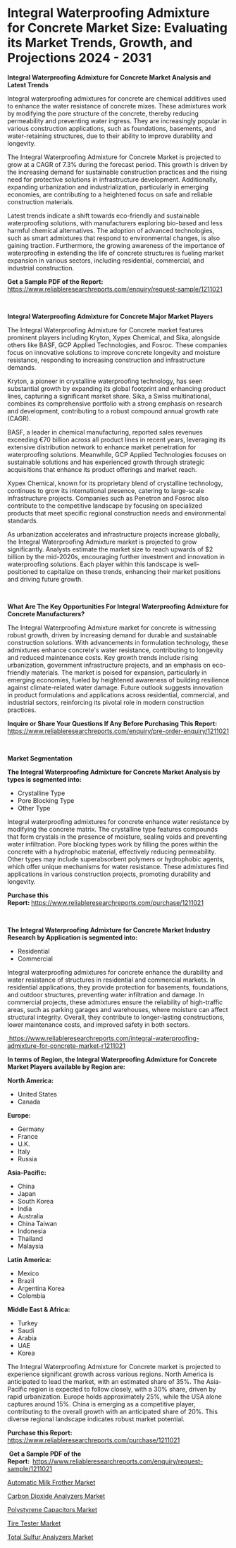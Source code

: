 <p><h1>Integral Waterproofing Admixture for Concrete Market Size: Evaluating its Market Trends, Growth, and Projections 2024 - 2031</h1></p><p><strong>Integral Waterproofing Admixture for Concrete Market Analysis and Latest Trends</strong></p>
<p><p>Integral waterproofing admixtures for concrete are chemical additives used to enhance the water resistance of concrete mixes. These admixtures work by modifying the pore structure of the concrete, thereby reducing permeability and preventing water ingress. They are increasingly popular in various construction applications, such as foundations, basements, and water-retaining structures, due to their ability to improve durability and longevity.</p><p>The Integral Waterproofing Admixture for Concrete Market is projected to grow at a CAGR of 7.3% during the forecast period. This growth is driven by the increasing demand for sustainable construction practices and the rising need for protective solutions in infrastructure development. Additionally, expanding urbanization and industrialization, particularly in emerging economies, are contributing to a heightened focus on safe and reliable construction materials.</p><p>Latest trends indicate a shift towards eco-friendly and sustainable waterproofing solutions, with manufacturers exploring bio-based and less harmful chemical alternatives. The adoption of advanced technologies, such as smart admixtures that respond to environmental changes, is also gaining traction. Furthermore, the growing awareness of the importance of waterproofing in extending the life of concrete structures is fueling market expansion in various sectors, including residential, commercial, and industrial construction.</p></p>
<p><strong>Get a Sample PDF of the Report:&nbsp;</strong> <a href="https://www.reliableresearchreports.com/enquiry/request-sample/1211021?utm_campaign=118&utm_medium=2&utm_source=Github&utm_content=ia&utm_term=16122024&utm_id=integral-waterproofing-admixture-for-concrete">https://www.reliableresearchreports.com/enquiry/request-sample/1211021</a></p>
<p>&nbsp;</p>
<p><strong>Integral Waterproofing Admixture for Concrete Major Market Players</strong></p>
<p><p>The Integral Waterproofing Admixture for Concrete market features prominent players including Kryton, Xypex Chemical, and Sika, alongside others like BASF, GCP Applied Technologies, and Fosroc. These companies focus on innovative solutions to improve concrete longevity and moisture resistance, responding to increasing construction and infrastructure demands.</p><p>Kryton, a pioneer in crystalline waterproofing technology, has seen substantial growth by expanding its global footprint and enhancing product lines, capturing a significant market share. Sika, a Swiss multinational, combines its comprehensive portfolio with a strong emphasis on research and development, contributing to a robust compound annual growth rate (CAGR).</p><p>BASF, a leader in chemical manufacturing, reported sales revenues exceeding €70 billion across all product lines in recent years, leveraging its extensive distribution network to enhance market penetration for waterproofing solutions. Meanwhile, GCP Applied Technologies focuses on sustainable solutions and has experienced growth through strategic acquisitions that enhance its product offerings and market reach.</p><p>Xypex Chemical, known for its proprietary blend of crystalline technology, continues to grow its international presence, catering to large-scale infrastructure projects. Companies such as Penetron and Fosroc also contribute to the competitive landscape by focusing on specialized products that meet specific regional construction needs and environmental standards.</p><p>As urbanization accelerates and infrastructure projects increase globally, the Integral Waterproofing Admixture market is projected to grow significantly. Analysts estimate the market size to reach upwards of $2 billion by the mid-2020s, encouraging further investment and innovation in waterproofing solutions. Each player within this landscape is well-positioned to capitalize on these trends, enhancing their market positions and driving future growth.</p></p>
<p>&nbsp;</p>
<p><strong>What Are The Key Opportunities For Integral Waterproofing Admixture for Concrete Manufacturers?</strong></p>
<p><p>The Integral Waterproofing Admixture market for concrete is witnessing robust growth, driven by increasing demand for durable and sustainable construction solutions. With advancements in formulation technology, these admixtures enhance concrete's water resistance, contributing to longevity and reduced maintenance costs. Key growth trends include rising urbanization, government infrastructure projects, and an emphasis on eco-friendly materials. The market is poised for expansion, particularly in emerging economies, fueled by heightened awareness of building resilience against climate-related water damage. Future outlook suggests innovation in product formulations and applications across residential, commercial, and industrial sectors, reinforcing its pivotal role in modern construction practices.</p></p>
<p><strong>Inquire or Share Your Questions If Any Before Purchasing This Report:</strong> <a href="https://www.reliableresearchreports.com/enquiry/pre-order-enquiry/1211021?utm_campaign=118&utm_medium=2&utm_source=Github&utm_content=ia&utm_term=16122024&utm_id=integral-waterproofing-admixture-for-concrete">https://www.reliableresearchreports.com/enquiry/pre-order-enquiry/1211021</a></p>
<p>&nbsp;</p>
<p><strong>Market Segmentation</strong></p>
<p><strong>The Integral Waterproofing Admixture for Concrete Market Analysis by types is segmented into:</strong></p>
<p><ul><li>Crystalline Type</li><li>Pore Blocking Type</li><li>Other Type</li></ul></p>
<p><p>Integral waterproofing admixtures for concrete enhance water resistance by modifying the concrete matrix. The crystalline type features compounds that form crystals in the presence of moisture, sealing voids and preventing water infiltration. Pore blocking types work by filling the pores within the concrete with a hydrophobic material, effectively reducing permeability. Other types may include superabsorbent polymers or hydrophobic agents, which offer unique mechanisms for water resistance. These admixtures find applications in various construction projects, promoting durability and longevity.</p></p>
<p><strong>Purchase this Report:&nbsp;</strong><a href="https://www.reliableresearchreports.com/purchase/1211021?utm_campaign=118&utm_medium=2&utm_source=Github&utm_content=ia&utm_term=16122024&utm_id=integral-waterproofing-admixture-for-concrete">https://www.reliableresearchreports.com/purchase/1211021</a></p>
<p>&nbsp;</p>
<p><strong>The Integral Waterproofing Admixture for Concrete Market Industry Research by Application is segmented into:</strong></p>
<p><ul><li>Residential</li><li>Commercial</li></ul></p>
<p><p>Integral waterproofing admixtures for concrete enhance the durability and water resistance of structures in residential and commercial markets. In residential applications, they provide protection for basements, foundations, and outdoor structures, preventing water infiltration and damage. In commercial projects, these admixtures ensure the reliability of high-traffic areas, such as parking garages and warehouses, where moisture can affect structural integrity. Overall, they contribute to longer-lasting constructions, lower maintenance costs, and improved safety in both sectors.</p></p>
<p><a href="https://www.reliableresearchreports.com/integral-waterproofing-admixture-for-concrete-market-r1211021?utm_campaign=118&utm_medium=2&utm_source=Github&utm_content=ia&utm_term=16122024&utm_id=integral-waterproofing-admixture-for-concrete">&nbsp;https://www.reliableresearchreports.com/integral-waterproofing-admixture-for-concrete-market-r1211021</a></p>
<p><strong>In terms of Region, the Integral Waterproofing Admixture for Concrete Market Players available by Region are:</strong></p>
<p>
    <p> <strong> North America: </strong>
        <ul>
            <li>United States</li>
            <li>Canada</li>
        </ul>
        </p> 
    <p> <strong> Europe: </strong>
        <ul>
            <li>Germany</li>
            <li>France</li>
            <li>U.K.</li>
            <li>Italy</li>
            <li>Russia</li>
        </ul>
        </p> 
    <p> <strong> Asia-Pacific: </strong>
        <ul>
            <li>China</li>
            <li>Japan</li>
            <li>South Korea</li>
            <li>India</li>
            <li>Australia</li>
            <li>China Taiwan</li>
            <li>Indonesia</li>
            <li>Thailand</li>
            <li>Malaysia</li>
        </ul>
        </p> 
    <p> <strong> Latin America: </strong>
        <ul>
            <li>Mexico</li>
            <li>Brazil</li>
            <li>Argentina Korea</li>
            <li>Colombia</li>
        </ul>
        </p> 
    <p> <strong> Middle East & Africa: </strong>
        <ul>
            <li>Turkey</li>
            <li>Saudi</li>
            <li>Arabia</li>
            <li>UAE</li>
            <li>Korea</li>
        </ul>
    </p>
    </p>
<p><p>The Integral Waterproofing Admixture for Concrete market is projected to experience significant growth across various regions. North America is anticipated to lead the market, with an estimated share of 35%. The Asia-Pacific region is expected to follow closely, with a 30% share, driven by rapid urbanization. Europe holds approximately 25%, while the USA alone captures around 15%. China is emerging as a competitive player, contributing to the overall growth with an anticipated share of 20%. This diverse regional landscape indicates robust market potential.</p></p>
<p><strong>Purchase this Report: </strong><a href="https://www.reliableresearchreports.com/purchase/1211021?utm_campaign=118&utm_medium=2&utm_source=Github&utm_content=ia&utm_term=16122024&utm_id=integral-waterproofing-admixture-for-concrete">https://www.reliableresearchreports.com/purchase/1211021</a></p>
<p>&nbsp;<strong>Get a Sample PDF of the Report:&nbsp;&nbsp;</strong><a href="https://www.reliableresearchreports.com/enquiry/request-sample/1211021?utm_campaign=118&utm_medium=2&utm_source=Github&utm_content=ia&utm_term=16122024&utm_id=integral-waterproofing-admixture-for-concrete">https://www.reliableresearchreports.com/enquiry/request-sample/1211021</a></p>
<p><strong></strong></p>
<p><p><a href="https://github.com/dringals/Market-Research-Report-List-6/blob/main/automatic-milk-frother-market.md?utm_campaign=118&utm_medium=2&utm_source=Github&utm_content=ia&utm_term=16122024&utm_id=integral-waterproofing-admixture-for-concrete">Automatic Milk Frother Market</a></p><p><a href="https://www.linkedin.com/pulse/135-cagr-forecast-carbon-dioxide-analyzers-industry-from-j3wme?utm_campaign=118&utm_medium=2&utm_source=Github&utm_content=ia&utm_term=16122024&utm_id=integral-waterproofing-admixture-for-concrete">Carbon Dioxide Analyzers Market</a></p><p><a href="https://www.linkedin.com/pulse/based-recent-market-research-polystyrene-capacitors-set-vjxfe?utm_campaign=118&utm_medium=2&utm_source=Github&utm_content=ia&utm_term=16122024&utm_id=integral-waterproofing-admixture-for-concrete">Polystyrene Capacitors Market</a></p><p><a href="https://github.com/tona7vba/Market-Research-Report-List-1/blob/main/tire-tester-market.md?utm_campaign=118&utm_medium=2&utm_source=Github&utm_content=ia&utm_term=16122024&utm_id=integral-waterproofing-admixture-for-concrete">Tire Tester Market</a></p><p><a href="https://www.linkedin.com/pulse/study-total-sulfur-analyzers-market-projectinga-cagrof-bg5oe?utm_campaign=118&utm_medium=2&utm_source=Github&utm_content=ia&utm_term=16122024&utm_id=integral-waterproofing-admixture-for-concrete">Total Sulfur Analyzers Market</a></p></p>